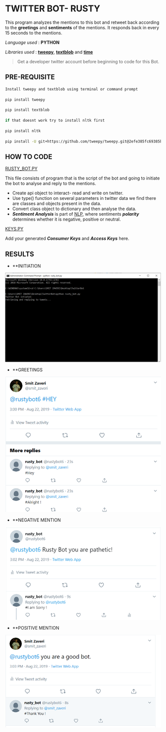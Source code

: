 # TWITTER BOT- RUSTY

This program analyzes the mentions to this bot and retweet back according to the **greetings** and **sentiments** of the mentions. 
It responds back in every 15 seconds to the mentions.

_Language used_ : **PYTHON** 

_Libraries used_ : [**tweepy**](http://docs.tweepy.org/en/latest/#), [**textblob**](https://textblob.readthedocs.io/en/dev/) 
and [**time**](https://docs.python.org/3/library/time.html)

> Get a developer twitter account before beginning to code for this Bot.

## PRE-REQUISITE

```bash
Install tweepy and textblob using terminal or command prompt

pip install tweepy

pip install textblob

if that doesnt work try to install nltk first

pip install nltk

pip install -U git+https://github.com/tweepy/tweepy.git@2efe385fc69385b57733f747ee62e6be12a1338b

```
## HOW TO CODE

[RUSTY_BOT.PY](https://github.com/smitz94/Projects/blob/master/Twitter%20Bot-Rusty/rusty_bot.py)

This file consists of program that is the script of the bot and going to initiate the bot to analyse and reply to the mentions.

* Create api object to interact- read and write on twitter.
* Use type() function on several parameters in twitter data we find there are classes and objects present in the data.
* Convert class object to dictionary and then analyse the data.
* **_Sentiment Analysis_** is part of [NLP](https://www.datacamp.com/community/tutorials/simplifying-sentiment-analysis-python), where sentiments
**_polarity_** determines whether it is negative, positive or neutral.

[KEYS.PY](https://github.com/smitz94/Projects/blob/master/Twitter%20Bot-Rusty/keys.py)

Add your generated **_Consumer Keys_** and **_Access Keys_** here.

## RESULTS

* **INITIATION

![](https://github.com/smitz94/Projects/blob/master/Twitter%20Bot-Rusty/img1.png)

* **GREETINGS

![](https://github.com/smitz94/Projects/blob/master/Twitter%20Bot-Rusty/img4.png)

* **NEGATIVE MENTION

![](https://github.com/smitz94/Projects/blob/master/Twitter%20Bot-Rusty/img3.png)

* **POSITIVE MENTION

![](https://github.com/smitz94/Projects/blob/master/Twitter%20Bot-Rusty/img2.png)
